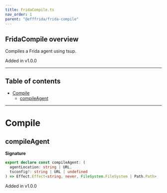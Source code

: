 ```yaml
---
title: FridaCompile.ts
nav_order: 1
parent: "@efffrida/frida-compile"
---
```


## FridaCompile overview

Compiles a Frida agent using tsup.

Added in v1.0.0

---

<h2 class="text-delta">Table of contents</h2>

- [Compile](#compile)
  - [compileAgent](#compileagent)

---

# Compile

## compileAgent

**Signature**

```ts
export declare const compileAgent: (
  agentLocation: string | URL,
  tsconfig?: string | URL | undefined
) => Effect.Effect<string, never, FileSystem.FileSystem | Path.Path>
```

Added in v1.0.0
